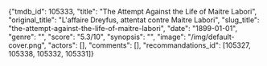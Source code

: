 {"tmdb_id": 105333, "title": "The Attempt Against the Life of Maitre Labori", "original_title": "L'affaire Dreyfus, attentat contre Maitre Labori", "slug_title": "the-attempt-against-the-life-of-maitre-labori", "date": "1899-01-01", "genre": "", "score": "5.3/10", "synopsis": "", "image": "/img/default-cover.png", "actors": [], "comments": [], "recommandations_id": [105327, 105338, 105332, 105331]}